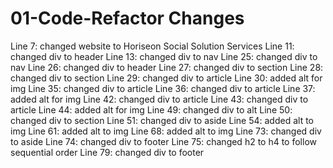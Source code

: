 # 01-Code-Refactor Changes
Line 7: changed website to Horiseon Social Solution Services
Line 11: changed div to header
Line 13: changed div to nav
Line 25: changed div to nav
Line 26: changed div to header
Line 27: changed div to section
Line 28: changed div to section
Line 29: changed div to article
Line 30: added alt for img
Line 35: changed div to article
Line 36: changed div to article
Line 37: added alt for img
Line 42: changed div to article
Line 43: changed div to article
Line 44: added alt for img
Line 49: changed div to alt
Line 50: changed div to section
Line 51: changed div to aside
Line 54: added alt to img
Line 61: added alt to img
Line 68: added alt to img
Line 73: changed div to aside
Line 74: changed div to footer
Line 75: changed h2 to h4 to follow sequential order
Line 79: changed div to footer